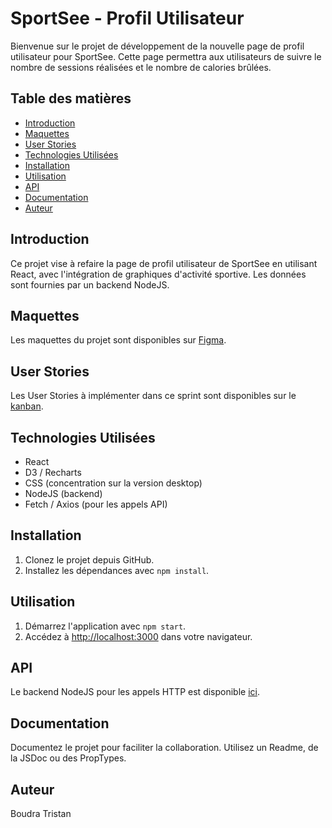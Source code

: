 # SportSee - Profil Utilisateur

Bienvenue sur le projet de développement de la nouvelle page de profil utilisateur pour SportSee. Cette page permettra aux utilisateurs de suivre le nombre de sessions réalisées et le nombre de calories brûlées.

## Table des matières
- [Introduction](#introduction)
- [Maquettes](#maquettes)
- [User Stories](#user-stories)
- [Technologies Utilisées](#technologies-utilisées)
- [Installation](#installation)
- [Utilisation](#utilisation)
- [API](#api)
- [Documentation](#documentation)
- [Auteur](#auteur)

## Introduction
Ce projet vise à refaire la page de profil utilisateur de SportSee en utilisant React, avec l'intégration de graphiques d'activité sportive. Les données sont fournies par un backend NodeJS.

## Maquettes
Les maquettes du projet sont disponibles sur [Figma]([lien_figma](https://www.figma.com/file/BMomGVZqLZb811mDMShpLu/UI-design-Sportify-FR?type=design&node-id=1-2&mode=design&t=Hc0U2kyg1D8YhQA9-0)).

## User Stories
Les User Stories à implémenter dans ce sprint sont disponibles sur le [kanban]([lien_kanban](https://openclassrooms.notion.site/Tableau-de-bord-SportSee-6686aa4b5f44417881a4884c9af5669e)).

## Technologies Utilisées
- React
- D3 / Recharts
- CSS (concentration sur la version desktop)
- NodeJS (backend)
- Fetch / Axios (pour les appels API)

## Installation
1. Clonez le projet depuis GitHub.
2. Installez les dépendances avec `npm install`.

## Utilisation
1. Démarrez l'application avec `npm start`.
2. Accédez à [http://localhost:3000](http://localhost:3000) dans votre navigateur.

## API
Le backend NodeJS pour les appels HTTP est disponible [ici]([lien_backend](https://github.com/OpenClassrooms-Student-Center/P9-front-end-dashboard)).

## Documentation
Documentez le projet pour faciliter la collaboration. Utilisez un Readme, de la JSDoc ou des PropTypes.

## Auteur
Boudra Tristan
